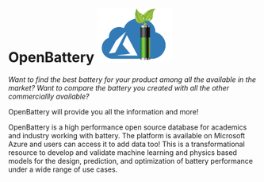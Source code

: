 # OpenBattery                 <img src="doc/LOGO.png" with="110" height="110">

*Want to find the best battery for your product among all the available in the market?*
*Want to compare the battery you created with all the other commerciallly available?*

OpenBattery will provide you all the information and more!

OpenBattery is a high performance open source database for academics and industry working with battery.
The platform is available on Microsoft Azure and users can access it to add data too!
This is a transformational resource to develop and validate machine learning and physics based models for the design, prediction, and optimization of battery performance under a wide range of use cases.


